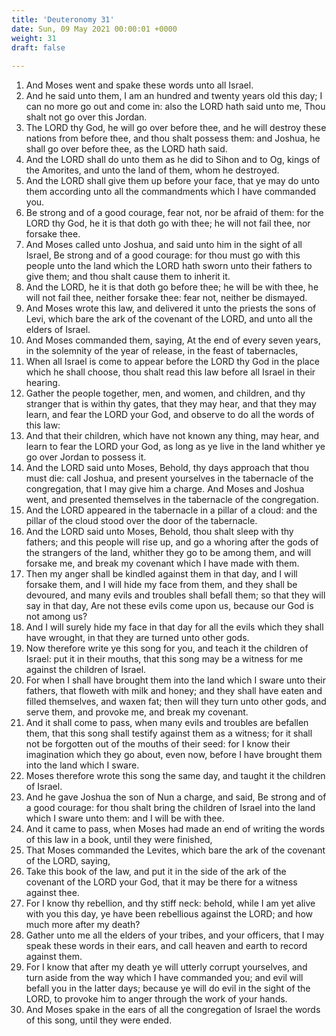 ```yaml
---
title: 'Deuteronomy 31'
date: Sun, 09 May 2021 00:00:01 +0000
weight: 31
draft: false
  
---
```


1. And Moses went and spake these words unto all Israel.
2. And he said unto them, I am an hundred and twenty years old this day; I can no more go out and come in: also the LORD hath said unto me, Thou shalt not go over this Jordan.
3. The LORD thy God, he will go over before thee, and he will destroy these nations from before thee, and thou shalt possess them: and Joshua, he shall go over before thee, as the LORD hath said.
4. And the LORD shall do unto them as he did to Sihon and to Og, kings of the Amorites, and unto the land of them, whom he destroyed.
5. And the LORD shall give them up before your face, that ye may do unto them according unto all the commandments which I have commanded you.
6. Be strong and of a good courage, fear not, nor be afraid of them: for the LORD thy God, he it is that doth go with thee; he will not fail thee, nor forsake thee.
7. And Moses called unto Joshua, and said unto him in the sight of all Israel, Be strong and of a good courage: for thou must go with this people unto the land which the LORD hath sworn unto their fathers to give them; and thou shalt cause them to inherit it.
8. And the LORD, he it is that doth go before thee; he will be with thee, he will not fail thee, neither forsake thee: fear not, neither be dismayed.
9. And Moses wrote this law, and delivered it unto the priests the sons of Levi, which bare the ark of the covenant of the LORD, and unto all the elders of Israel.
10. And Moses commanded them, saying, At the end of every seven years, in the solemnity of the year of release, in the feast of tabernacles,
11. When all Israel is come to appear before the LORD thy God in the place which he shall choose, thou shalt read this law before all Israel in their hearing.
12. Gather the people together, men, and women, and children, and thy stranger that is within thy gates, that they may hear, and that they may learn, and fear the LORD your God, and observe to do all the words of this law:
13. And that their children, which have not known any thing, may hear, and learn to fear the LORD your God, as long as ye live in the land whither ye go over Jordan to possess it.
14. And the LORD said unto Moses, Behold, thy days approach that thou must die: call Joshua, and present yourselves in the tabernacle of the congregation, that I may give him a charge. And Moses and Joshua went, and presented themselves in the tabernacle of the congregation.
15. And the LORD appeared in the tabernacle in a pillar of a cloud: and the pillar of the cloud stood over the door of the tabernacle.
16. And the LORD said unto Moses, Behold, thou shalt sleep with thy fathers; and this people will rise up, and go a whoring after the gods of the strangers of the land, whither they go to be among them, and will forsake me, and break my covenant which I have made with them.
17. Then my anger shall be kindled against them in that day, and I will forsake them, and I will hide my face from them, and they shall be devoured, and many evils and troubles shall befall them; so that they will say in that day, Are not these evils come upon us, because our God is not among us?
18. And I will surely hide my face in that day for all the evils which they shall have wrought, in that they are turned unto other gods.
19. Now therefore write ye this song for you, and teach it the children of Israel: put it in their mouths, that this song may be a witness for me against the children of Israel.
20. For when I shall have brought them into the land which I sware unto their fathers, that floweth with milk and honey; and they shall have eaten and filled themselves, and waxen fat; then will they turn unto other gods, and serve them, and provoke me, and break my covenant.
21. And it shall come to pass, when many evils and troubles are befallen them, that this song shall testify against them as a witness; for it shall not be forgotten out of the mouths of their seed: for I know their imagination which they go about, even now, before I have brought them into the land which I sware.
22. Moses therefore wrote this song the same day, and taught it the children of Israel.
23. And he gave Joshua the son of Nun a charge, and said, Be strong and of a good courage: for thou shalt bring the children of Israel into the land which I sware unto them: and I will be with thee.
24. And it came to pass, when Moses had made an end of writing the words of this law in a book, until they were finished,
25. That Moses commanded the Levites, which bare the ark of the covenant of the LORD, saying,
26. Take this book of the law, and put it in the side of the ark of the covenant of the LORD your God, that it may be there for a witness against thee.
27. For I know thy rebellion, and thy stiff neck: behold, while I am yet alive with you this day, ye have been rebellious against the LORD; and how much more after my death?
28. Gather unto me all the elders of your tribes, and your officers, that I may speak these words in their ears, and call heaven and earth to record against them.
29. For I know that after my death ye will utterly corrupt yourselves, and turn aside from the way which I have commanded you; and evil will befall you in the latter days; because ye will do evil in the sight of the LORD, to provoke him to anger through the work of your hands.
30. And Moses spake in the ears of all the congregation of Israel the words of this song, until they were ended.
